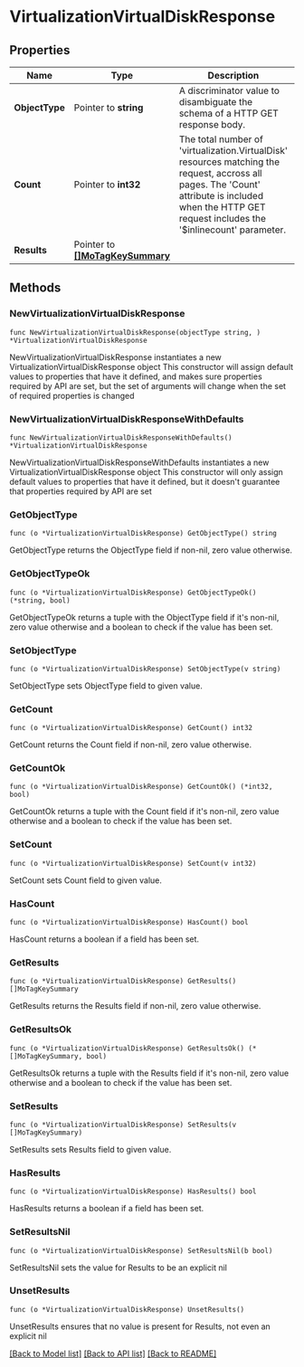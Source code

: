 # VirtualizationVirtualDiskResponse

## Properties

Name | Type | Description | Notes
------------ | ------------- | ------------- | -------------
**ObjectType** | Pointer to **string** | A discriminator value to disambiguate the schema of a HTTP GET response body. | 
**Count** | Pointer to **int32** | The total number of &#39;virtualization.VirtualDisk&#39; resources matching the request, accross all pages. The &#39;Count&#39; attribute is included when the HTTP GET request includes the &#39;$inlinecount&#39; parameter. | [optional] 
**Results** | Pointer to [**[]MoTagKeySummary**](MoTagKeySummary.md) |  | [optional] 

## Methods

### NewVirtualizationVirtualDiskResponse

`func NewVirtualizationVirtualDiskResponse(objectType string, ) *VirtualizationVirtualDiskResponse`

NewVirtualizationVirtualDiskResponse instantiates a new VirtualizationVirtualDiskResponse object
This constructor will assign default values to properties that have it defined,
and makes sure properties required by API are set, but the set of arguments
will change when the set of required properties is changed

### NewVirtualizationVirtualDiskResponseWithDefaults

`func NewVirtualizationVirtualDiskResponseWithDefaults() *VirtualizationVirtualDiskResponse`

NewVirtualizationVirtualDiskResponseWithDefaults instantiates a new VirtualizationVirtualDiskResponse object
This constructor will only assign default values to properties that have it defined,
but it doesn't guarantee that properties required by API are set

### GetObjectType

`func (o *VirtualizationVirtualDiskResponse) GetObjectType() string`

GetObjectType returns the ObjectType field if non-nil, zero value otherwise.

### GetObjectTypeOk

`func (o *VirtualizationVirtualDiskResponse) GetObjectTypeOk() (*string, bool)`

GetObjectTypeOk returns a tuple with the ObjectType field if it's non-nil, zero value otherwise
and a boolean to check if the value has been set.

### SetObjectType

`func (o *VirtualizationVirtualDiskResponse) SetObjectType(v string)`

SetObjectType sets ObjectType field to given value.


### GetCount

`func (o *VirtualizationVirtualDiskResponse) GetCount() int32`

GetCount returns the Count field if non-nil, zero value otherwise.

### GetCountOk

`func (o *VirtualizationVirtualDiskResponse) GetCountOk() (*int32, bool)`

GetCountOk returns a tuple with the Count field if it's non-nil, zero value otherwise
and a boolean to check if the value has been set.

### SetCount

`func (o *VirtualizationVirtualDiskResponse) SetCount(v int32)`

SetCount sets Count field to given value.

### HasCount

`func (o *VirtualizationVirtualDiskResponse) HasCount() bool`

HasCount returns a boolean if a field has been set.

### GetResults

`func (o *VirtualizationVirtualDiskResponse) GetResults() []MoTagKeySummary`

GetResults returns the Results field if non-nil, zero value otherwise.

### GetResultsOk

`func (o *VirtualizationVirtualDiskResponse) GetResultsOk() (*[]MoTagKeySummary, bool)`

GetResultsOk returns a tuple with the Results field if it's non-nil, zero value otherwise
and a boolean to check if the value has been set.

### SetResults

`func (o *VirtualizationVirtualDiskResponse) SetResults(v []MoTagKeySummary)`

SetResults sets Results field to given value.

### HasResults

`func (o *VirtualizationVirtualDiskResponse) HasResults() bool`

HasResults returns a boolean if a field has been set.

### SetResultsNil

`func (o *VirtualizationVirtualDiskResponse) SetResultsNil(b bool)`

 SetResultsNil sets the value for Results to be an explicit nil

### UnsetResults
`func (o *VirtualizationVirtualDiskResponse) UnsetResults()`

UnsetResults ensures that no value is present for Results, not even an explicit nil

[[Back to Model list]](../README.md#documentation-for-models) [[Back to API list]](../README.md#documentation-for-api-endpoints) [[Back to README]](../README.md)



